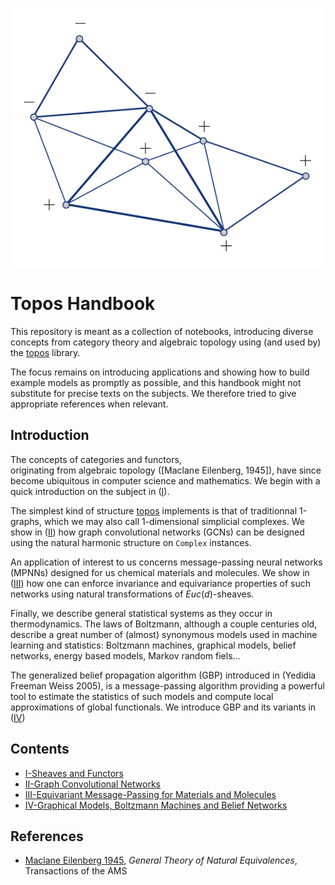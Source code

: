 [topos]: https://github.com/opeltre/topos
[I]: I_Sheaves_Functors.ipynb
[II]: II_Graph_Convolution.ipynb
[III]: III_Equivariant_MPNN.ipynb
[IV]: IV_Belief_Networks.ipynb

![spinGlass](assets/img/spinGlass.svg)

# Topos Handbook

This repository is meant as a collection of notebooks, 
introducing diverse concepts from category theory and 
algebraic topology using (and used by) the [topos] library. 

The focus remains on introducing applications and 
showing how to build example models as promptly as possible, 
and this handbook might not substitute for precise 
texts on the subjects. 
We therefore tried to give appropriate references when relevant. 

## Introduction

The concepts of categories and functors,  
originating from algebraic topology ([Maclane Eilenberg, 1945]), 
have since become ubiquitous in computer science and mathematics. 
We begin with a quick introduction on the subject in ([I]). 

The simplest kind of structure [topos] implements is that of 
traditionnal 1-graphs, which we may 
also call 1-dimensional simplicial complexes. 
We show in ([II]) how graph convolutional networks (GCNs) 
can be designed using the natural harmonic structure on `Complex` 
instances.

An application of interest to us concerns 
message-passing neural networks (MPNNs) 
designed for us chemical materials and molecules. 
We show in ([III]) how one can enforce invariance and equivariance 
properties of such networks 
using natural transformations of $Euc(d)$-sheaves.

Finally, we describe general statistical systems as they occur
in thermodynamics. The laws of Boltzmann, 
although a couple centuries old, describe a great number of 
(almost) synonymous models used in machine learning and statistics: 
Boltzmann machines, graphical models, belief networks, energy based models, 
Markov random fiels... 

The generalized belief propagation algorithm (GBP) 
introduced in (Yedidia Freeman Weiss 2005), is a
message-passing algorithm providing a
powerful tool to estimate the statistics of such models 
and compute local approximations of global functionals.
We introduce GBP and its variants in ([IV])

## Contents 

- [I-Sheaves and Functors][I]
- [II-Graph Convolutional Networks][II]
- [III-Equivariant Message-Passing for Materials and Molecules][III]
- [IV-Graphical Models, Boltzmann Machines and Belief Networks][IV]

## References

- [Maclane Eilenberg 1945], _General Theory of Natural Equivalences_, Transactions of the AMS 

[Maclane Eilenberg 1945]: https://www.ams.org/journals/tran/1945-058-00/S0002-9947-1945-0013131-6/S0002-9947-1945-0013131-6.pdf

